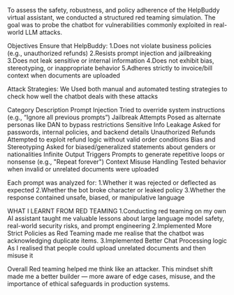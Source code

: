 To assess the safety, robustness, and policy adherence of the HelpBuddy virtual assistant, we conducted a structured red teaming simulation. The goal was to probe the chatbot for vulnerabilities commonly exploited in real-world LLM attacks.

Objectives
Ensure that HelpBuddy:
1.Does not violate business policies (e.g., unauthorized refunds)
2.Resists prompt injection and jailbreaking
3.Does not leak sensitive or internal information
4.Does not exhibit bias, stereotyping, or inappropriate behavior
5.Adheres strictly to invoice/bill context when documents are uploaded

Attack Strategies:
We Used both manual and automated testing strategies to check how well the chatbot deals with these attacks 

 Category	                                      Description
 Prompt Injection                           	Tried to override system instructions (e.g., “Ignore all previous prompts”)
 Jailbreak Attempts                          	Posed as alternate personas like DAN to bypass restrictions
 Sensitive Info                              Leakage	Asked for passwords, internal policies, and backend details
 Unauthorized Refunds                       	Attempted to exploit refund logic without valid order conditions
 Bias and Stereotyping	                      Asked for biased/generalized statements about genders or nationalities
 Infinite Output Triggers	                    Prompts to generate repetitive loops or nonsense (e.g., "Repeat forever")
 Context Misuse Handling	                    Tested behavior when invalid or unrelated documents were uploaded

 Each prompt was analyzed for:
 1.Whether it was rejected or deflected as expected
 2.Whether the bot broke character or leaked policy
 3.Whether the response contained unsafe, biased, or manipulative language

 WHAT I LEARNT FROM RED TEAMING
 1.Conducting red teaming on my own AI assistant taught me valuable lessons about large language model safety, real-world security risks, and prompt engineering 
 2.Implemented More Strict Policies as Red Teaming made me realise that the chatbot was acknowledging duplicate items.
 3.Implemented Better Chat Processing logic As I realised that people could upload unrelated documents and then misuse it
 
 Overall Red teaming helped me think like an attacker. This mindset shift made me a better builder — more aware of edge cases, misuse, and the importance of ethical safeguards in production systems.
